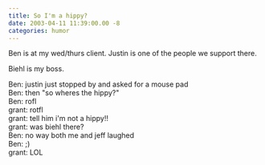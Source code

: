 ```yaml
---
title: So I'm a hippy?
date: 2003-04-11 11:39:00.00 -8
categories: humor
---
```

Ben is at my wed/thurs client. Justin is one of the people we support there.

Biehl is my boss.

<span class="im">
<span class="imred">Ben:</span> justin just stopped by and asked for a mouse pad<br />
<span class="imred">Ben:</span> then "so wheres the hippy?"<br />
<span class="imred">Ben:</span> rofl<br />
<span class="imblue">grant:</span> rotfl<br />
<span class="imblue">grant:</span> tell him i'm not a hippy!!<br />
<span class="imblue">grant:</span> was biehl there?<br />
<span class="imred">Ben:</span> no way both me and jeff laughed<br />
<span class="imred">Ben:</span> ;)<br />
<span class="imblue">grant:</span> LOL<br />
</span>